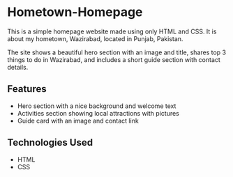 # Hometown-Homepage

This is a simple homepage website made using only HTML and CSS. It is about my hometown, Wazirabad, located in Punjab, Pakistan.

The site shows a beautiful hero section with an image and title, shares top 3 things to do in Wazirabad, and includes a short guide section with contact details.

## Features

- Hero section with a nice background and welcome text  
- Activities section showing local attractions with pictures  
- Guide card with an image and contact link  

## Technologies Used

- HTML  
- CSS  